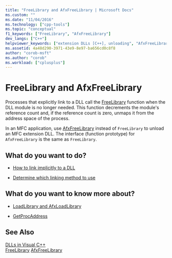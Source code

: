 ```yaml
---
title: "FreeLibrary and AfxFreeLibrary | Microsoft Docs"
ms.custom: ""
ms.date: "11/04/2016"
ms.technology: ["cpp-tools"]
ms.topic: "conceptual"
f1_keywords: ["FreeLibrary", "AfxFreeLibrary"]
dev_langs: ["C++"]
helpviewer_keywords: ["extension DLLs [C++], unloading", "AfxFreeLibrary method", "unloading DLLs", "FreeLibrary method", "DLLs [C++], linking", "explicit linking [C++]", "DLLs [C++], unloading"]
ms.assetid: 4a48d290-3971-43e9-8e97-ba656cd0c8f8
author: "corob-msft"
ms.author: "corob"
ms.workload: ["cplusplus"]
---
```

# FreeLibrary and AfxFreeLibrary

Processes that explicitly link to a DLL call the [FreeLibrary](https://msdn.microsoft.com/library/windows/desktop/ms683152(v=vs.85).aspx) function when the DLL module is no longer needed. This function decrements the module's reference count and, if the reference count is zero, unmaps it from the address space of the process.

In an MFC application, use [AfxFreeLibrary](../mfc/reference/application-information-and-management.md#afxfreelibrary) instead of `FreeLibrary` to unload an MFC extension DLL. The interface (function prototype) for `AfxFreeLibrary` is the same as `FreeLibrary`.

## What do you want to do?

- [How to link implicitly to a DLL](../build/linking-an-executable-to-a-dll.md#linking-implicitly)

- [Determine which linking method to use](../build/linking-an-executable-to-a-dll.md#determining-which-linking-method-to-use)

## What do you want to know more about?

- [LoadLibrary and AfxLoadLibrary](../build/loadlibrary-and-afxloadlibrary.md)

- [GetProcAddress](../build/getprocaddress.md)

## See Also

[DLLs in Visual C++](../build/dlls-in-visual-cpp.md)<br/>
[FreeLibrary](https://msdn.microsoft.com/library/windows/desktop/ms683152(v=vs.85).aspx)
[AfxFreeLibrary](../mfc/reference/application-information-and-management.md#afxfreelibrary)